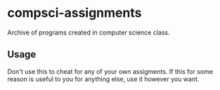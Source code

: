 # compsci-assignments
Archive of programs created in computer science class.

## Usage
Don't use this to cheat for any of your own assigments.
If this for some reason is useful to you for anything else, use it however you want.
